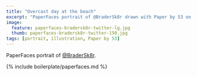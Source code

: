```yaml
---
title: "Overcast day at the beach"
excerpt: "PaperFaces portrait of @BraderSk8r drawn with Paper by 53 on an iPad."
image: 
  feature: paperfaces-bradersk8r-twitter-lg.jpg
  thumb: paperfaces-bradersk8r-twitter-150.jpg
tags: [portrait, illustration, Paper by 53]
---
```


PaperFaces portrait of [@BraderSk8r](http://twitter.com/BraderSk8r).

{% include boilerplate/paperfaces.md %}